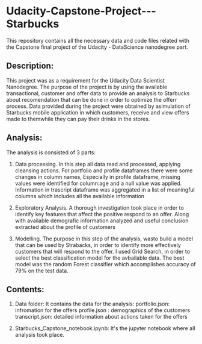 # Udacity-Capstone-Project---Starbucks

This repository contains all the necessary data and code files related with the  Capstone final project of the Udacity - DataScience nanodegree part.

## Description:
This project was as a requirement for the Udacity Data Scientist Nanodegree. The purpose of the project is by using the available transactional, customer and offer data
to provide an analysis to Starbucks about recomendation that can be done in order to optimize the offerr process.
Data provided during the project were obtained by asimulation of Starbucks mobile application in which customers, receive and view offers made to themwhile they can pay their drinks in the stores.

## Analysis:
The analysis is consisted of 3 parts:

1. Data processing. In this step all data read and processed, applying cleansing actions. For portfolio and profile dataframes there were some changes in column names, Especially in profile dataframe, missing values were identified for column:age and a null value was applied. Information in trascript dataframe was aggregated in a list of meaningful columns which includes all the available information

2. Exploratory Analysis. A thorough investigation took place in order to identify key features that affect the positive respond to an offer. Along with available demografic information analyzed and useful conclusion extracted about the profile of customers

3. Modelling. The purpose in this step of the analysis, wasto build a model that can be used by Strabacks, in order to identify more effectively customers that will respond to the offer. I used Grid Search, in order to select the best classification model for the avbailable data. The best model was the random Forest classifier which accomplishes accuracy of 79% on the test data.


## Contents:

1. Data folder: It contains the data for the analysis:
  portfolio.json: infromation for the offers
  profile.json  : demographics of the customers
  transcript.json: detailed information about actions taken for the offers 
  
2. Starbucks_Capstone_notebook.ipynb: It's the jupyter notebook where all analysis took place. 
